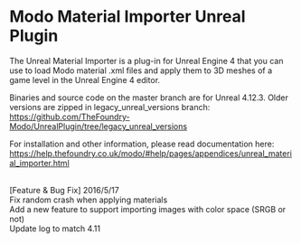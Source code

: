 # Modo Material Importer Unreal Plugin
The Unreal Material Importer is a plug-in for Unreal Engine 4 that you can use to load Modo material .xml files and apply them to 3D meshes of a game level in the Unreal Engine 4 editor.

Binaries and source code on the master branch are for Unreal 4.12.3. 
Older versions are zipped in legacy_unreal_versions branch:
https://github.com/TheFoundry-Modo/UnrealPlugin/tree/legacy_unreal_versions

For installation and other information, please read documentation here:
https://help.thefoundry.co.uk/modo/#help/pages/appendices/unreal_material_importer.html

<br>[Feature & Bug Fix] 2016/5/17</br>
Fix random crash when applying materials  
Add a new feature to support importing images with color space (SRGB or not)  
Update log to match 4.11  
